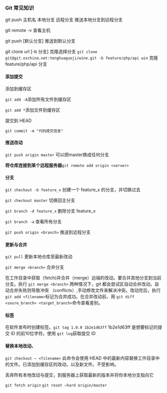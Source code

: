 ### Git 常见知识

git push 主机名 本地分支 远程分支 推送本地分支到远程分支

git remote -v 查看主机

git push [默认分支] 推送到默认分支

git clone url [-b 分支] 克隆选择分支
`git clone git@git.oschina.net:tenghuaguoji/wine.git -b feature/php/api win` 克隆 feature/php/api 分支

#### 添加提交

添加到缓存区

`git add -A`添加所有文件到缓存区

`git add *`添加文件到缓存区

提交到 HEAD

`git commit -m "代码提交信息"`

#### 推送改动

`git push origin master` 可以把master换成任何分支

**将仓库连接到某个远程服务器**`git remote add origin <server>`

#### 分支

`git checkout -b feature_x` 创建一个 feature_x 的分支，并切换过去

`git checkout master` 切换回主分支

`git branch -d feature_x` 删除分支 feature_x

`git branch -a` 查看所有分支

`git push origin <branch>` 推送到远程分支

#### 更新与合并

`git pull` 更新本地仓库至最新改动

`git merge <branch>` 合并分支

在工作目录中获取（fetch)并合并（merge）远端的改动。要合并其他分支到当前分支。执行 `git merge <branch>` 两种情况下，git 都会尝试区自动合并改动。自动合并失败则导致冲突 （conflicts）,手动修改文件来解决冲突。改动完后，执行 `git add <filename>`标记为合并成功。在合并改动前，用 `git diff <soure_branch> <target_branch>`命令查看差别。

#### 标签

在软件发布时创建标签。`git tag 1.0.0 1b2e1d63ff`  1b2e1d63ff 是想要标记的提交 ID 的前10位字符。使用 `git log`获取提交 ID

#### 替换本地改动、

`git checkout — <filename>` 此命令会使用 HEAD 中的最新内容替换工作目录中的文件。已添加到缓存区的改动，以及新文件。不受影响。

丢弃所有本地改动与提交，到服务器上获取最新的版本并将你本地分支指向它

`git fetch origin` `git reset —hard origin/master`
